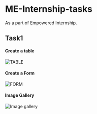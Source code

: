 # ME-Internship-tasks
As a part of Empowered Internship.
<h2>Task1</h2>
<h4>Create a table</h4>

![TABLE](https://github.com/Aish-h/ME-Internship-tasks/assets/148599226/2afb9117-0791-4497-8df3-fcb00a4c2366)

<h4>Create a Form</h4>

![FORM](https://github.com/Aish-h/ME-Internship-tasks/assets/148599226/172a3663-a0a6-442b-82cd-550be5a69890)

<h4>Image Gallery</h4>

![Image gallery](https://github.com/Aish-h/ME-Internship-tasks/assets/148599226/00226065-b969-4a20-ad72-681b147a5a4c)
